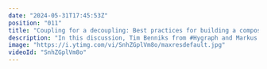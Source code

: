 ```yaml
---
date: "2024-05-31T17:45:53Z"
position: "011"
title: "Coupling for a decoupling: Best practices for building a composable architecture | Datrycs x Hygraph"
description: "In this discussion, Tim Benniks from #Hygraph and Markus Lorenz from #Datrycs explore the intricacies of decoupled architecture and its impact on businesses. From legacy systems to modern infrastructures, they dive deep into the challenges companies face and the need for a cohesive backend.\n\nKey Takeaways\n1. Overcoming legacy tools: Discover how companies struggle to adapt to market changes due to legacy systems and the importance of orchestrating data for innovation.\n2. The cost of doing nothing: Explore the consequences of maintaining outdated infrastructures and the impact on user experience, innovation, and market competitiveness.\n3. Understanding market changes: Markus shares valuable insights into the macroeconomic factors driving market changes and the role of IT infrastructure in adapting to unpredictability.\n\nJoin us on slack at https://slack.hygraph.com\n\n00:00 Introduction\n00:30 Challenges brought by monolith\n02:25 The cost of doing nothing: The IT budget dilemma\n04:03 What market change means for businesses: Understanding VUCA\n06:26 What does the market change mean for IT infrastructure for the future\n08:10 Perks of a decoupled infrastructure\n09:25 Challenges of going composable\n14:28 How Content Federation helps decoupled data challenges\n15:50 Perks of using Content Federation"
image: "https://i.ytimg.com/vi/SnhZGplVm8o/maxresdefault.jpg"
videoId: "SnhZGplVm8o"
---
```


